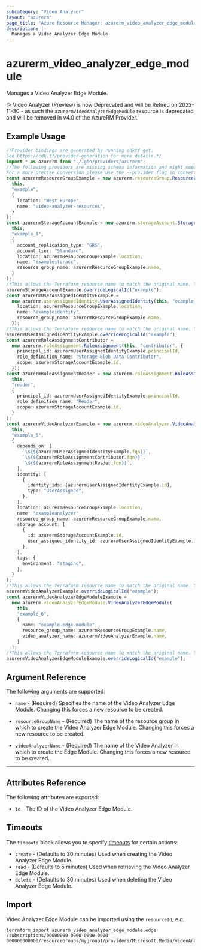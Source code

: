 ```yaml
---
subcategory: "Video Analyzer"
layout: "azurerm"
page_title: "Azure Resource Manager: azurerm_video_analyzer_edge_module"
description: |-
  Manages a Video Analyzer Edge Module.
---
```


# azurerm\_video\_analyzer\_edge\_module

Manages a Video Analyzer Edge Module.

!> Video Analyzer (Preview) is now Deprecated and will be Retired on 2022-11-30 - as such the `azurermVideoAnalyzerEdgeModule` resource is deprecated and will be removed in v4.0 of the AzureRM Provider.

## Example Usage

```typescript
/*Provider bindings are generated by running cdktf get.
See https://cdk.tf/provider-generation for more details.*/
import * as azurerm from "./.gen/providers/azurerm";
/*The following providers are missing schema information and might need manual adjustments to synthesize correctly: azurerm.
For a more precise conversion please use the --provider flag in convert.*/
const azurermResourceGroupExample = new azurerm.resourceGroup.ResourceGroup(
  this,
  "example",
  {
    location: "West Europe",
    name: "video-analyzer-resources",
  }
);
const azurermStorageAccountExample = new azurerm.storageAccount.StorageAccount(
  this,
  "example_1",
  {
    account_replication_type: "GRS",
    account_tier: "Standard",
    location: azurermResourceGroupExample.location,
    name: "examplestoracc",
    resource_group_name: azurermResourceGroupExample.name,
  }
);
/*This allows the Terraform resource name to match the original name. You can remove the call if you don't need them to match.*/
azurermStorageAccountExample.overrideLogicalId("example");
const azurermUserAssignedIdentityExample =
  new azurerm.userAssignedIdentity.UserAssignedIdentity(this, "example_2", {
    location: azurermResourceGroupExample.location,
    name: "exampleidentity",
    resource_group_name: azurermResourceGroupExample.name,
  });
/*This allows the Terraform resource name to match the original name. You can remove the call if you don't need them to match.*/
azurermUserAssignedIdentityExample.overrideLogicalId("example");
const azurermRoleAssignmentContributor =
  new azurerm.roleAssignment.RoleAssignment(this, "contributor", {
    principal_id: azurermUserAssignedIdentityExample.principalId,
    role_definition_name: "Storage Blob Data Contributor",
    scope: azurermStorageAccountExample.id,
  });
const azurermRoleAssignmentReader = new azurerm.roleAssignment.RoleAssignment(
  this,
  "reader",
  {
    principal_id: azurermUserAssignedIdentityExample.principalId,
    role_definition_name: "Reader",
    scope: azurermStorageAccountExample.id,
  }
);
const azurermVideoAnalyzerExample = new azurerm.videoAnalyzer.VideoAnalyzer(
  this,
  "example_5",
  {
    depends_on: [
      `\${${azurermUserAssignedIdentityExample.fqn}}`,
      `\${${azurermRoleAssignmentContributor.fqn}}`,
      `\${${azurermRoleAssignmentReader.fqn}}`,
    ],
    identity: [
      {
        identity_ids: [azurermUserAssignedIdentityExample.id],
        type: "UserAssigned",
      },
    ],
    location: azurermResourceGroupExample.location,
    name: "exampleanalyzer",
    resource_group_name: azurermResourceGroupExample.name,
    storage_account: [
      {
        id: azurermStorageAccountExample.id,
        user_assigned_identity_id: azurermUserAssignedIdentityExample.id,
      },
    ],
    tags: {
      environment: "staging",
    },
  }
);
/*This allows the Terraform resource name to match the original name. You can remove the call if you don't need them to match.*/
azurermVideoAnalyzerExample.overrideLogicalId("example");
const azurermVideoAnalyzerEdgeModuleExample =
  new azurerm.videoAnalyzerEdgeModule.VideoAnalyzerEdgeModule(
    this,
    "example_6",
    {
      name: "example-edge-module",
      resource_group_name: azurermResourceGroupExample.name,
      video_analyzer_name: azurermVideoAnalyzerExample.name,
    }
  );
/*This allows the Terraform resource name to match the original name. You can remove the call if you don't need them to match.*/
azurermVideoAnalyzerEdgeModuleExample.overrideLogicalId("example");

```

## Argument Reference

The following arguments are supported:

*   `name` - (Required) Specifies the name of the Video Analyzer Edge Module. Changing this forces a new resource to be created.

*   `resourceGroupName` - (Required) The name of the resource group in which to create the Video Analyzer Edge Module. Changing this forces a new resource to be created.

*   `videoAnalyzerName` - (Required) The name of the Video Analyzer in which to create the Edge Module. Changing this forces a new resource to be created.

***

## Attributes Reference

The following attributes are exported:

* `id` - The ID of the Video Analyzer Edge Module.

## Timeouts

The `timeouts` block allows you to specify [timeouts](https://www.terraform.io/language/resources/syntax#operation-timeouts) for certain actions:

* `create` - (Defaults to 30 minutes) Used when creating the Video Analyzer Edge Module.
* `read` - (Defaults to 5 minutes) Used when retrieving the Video Analyzer Edge Module.
* `delete` - (Defaults to 30 minutes) Used when deleting the Video Analyzer Edge Module.

## Import

Video Analyzer Edge Module can be imported using the `resourceId`, e.g.

```shell
terraform import azurerm_video_analyzer_edge_module.edge /subscriptions/00000000-0000-0000-0000-000000000000/resourceGroups/mygroup1/providers/Microsoft.Media/videoAnalyzers/analyzer1/edgeModules/edge1
```
